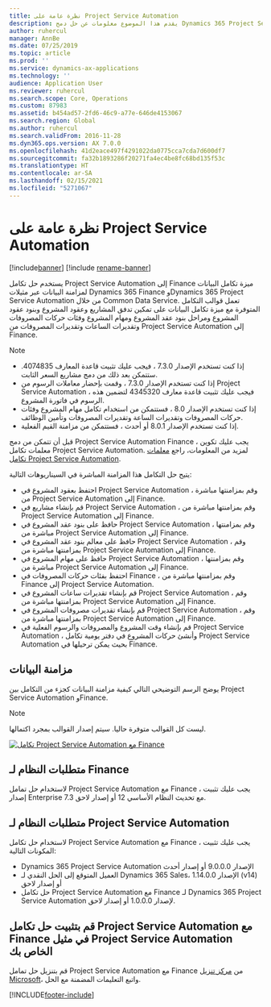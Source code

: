 ```yaml
---
title: نظرة عامة على Project Service Automation
description: يقدم هذا الموضوع معلومات عن حل دمج Dynamics 365 Project Service Automation في Dynamics 365 Finance.
author: ruhercul
manager: AnnBe
ms.date: 07/25/2019
ms.topic: article
ms.prod: ''
ms.service: dynamics-ax-applications
ms.technology: ''
audience: Application User
ms.reviewer: ruhercul
ms.search.scope: Core, Operations
ms.custom: 87983
ms.assetid: b454ad57-2fd6-46c9-a77e-646de4153067
ms.search.region: Global
ms.author: ruhercul
ms.search.validFrom: 2016-11-28
ms.dyn365.ops.version: AX 7.0.0
ms.openlocfilehash: 41d2eace497f4291022da0775cca7cda7d600df7
ms.sourcegitcommit: fa32b1893286f20271fa4ec4be8fc68bd135f53c
ms.translationtype: HT
ms.contentlocale: ar-SA
ms.lasthandoff: 02/15/2021
ms.locfileid: "5271067"
---
```

# <a name="project-service-automation-overview"></a>نظرة عامة على Project Service Automation

[!include[banner](../includes/banner.md)]
[!include [rename-banner](~/includes/cc-data-platform-banner.md)]

يستخدم حل تكامل Project Service Automation إلى Finance ميزة تكامل البيانات لمزامنة البيانات عبر مثيلات Dynamics 365 Finance وDynamics 365 Project Service Automation من خلال Common Data Service. تعمل قوالب التكامل المتوفرة مع ميزة تكامل البيانات على تمكين تدفق المشاريع وعقود المشروع وبنود عقود المشروع ومراحل بنود عقد المشروع ومهام المشروع وفئات حركات المصروفات وتقديرات الساعات وتقديرات المصروفات من Project Service Automation إلى Finance.

> [!NOTE]
> - إذا كنت تستخدم الإصدار 7.3.0 ، فيجب عليك تثبيت قاعدة المعارف 4074835. ستتمكن بعد ذلك من دمج مشاريع السعر الثابت.
> - إذا كنت تستخدم الإصدار 7.3.0 ، وقمت بإحضار معاملات الرسوم من Project Service Automation ، فيجب عليك تثبيت قاعدة معارف 4345320 لتضمين هذه الرسوم في فاتورة المشروع.
> - إذا كنت تستخدم الإصدار 8.0 ، فستتمكن من استخدام تكامل مهام المشروع وفئات حركات المصروفات وتقديرات الساعة وتقديرات المصروفات وتأمين الوظائف.
> - إذا كنت تستخدم الإصدار 8.0.1 أو أحدث ، فستتمكن من مزامنة القيم الفعلية.

قبل أن تتمكن من دمج Project Service Automation Finance ، يجب عليك تكوين معلمات تكامل Project Service Automation. لمزيد من المعلومات، راجع [معلمات تكامل Project Service Automation](PSA-parameters.md).

يتيح حل التكامل هذا المزامنة المباشرة في السيناريوهات التالية:

- احتفظ بعقود المشروع في Project Service Automation ، وقم بمزامنتها مباشرة من Project Service Automation إلى Finance.
- قم بإنشاء مشاريع في Project Service Automation ، وقم بمزامنتها مباشرة من Project Service Automation إلى Finance.
- حافظ على بنود عقد المشروع في Project Service Automation ، وقم بمزامنتها مباشرة من Project Service Automation إلى Finance.
- حافظ على معالم بنود عقد المشروع في Project Service Automation ، وقم بمزامنتها مباشرة من Project Service Automation إلى Finance.
- حافظ على مهام المشروع في Project Service Automation ، وقم بمزامنتها مباشرة من Project Service Automation إلى Finance.
- احتفظ بفئات حركات المصروفات في Finance ، وقم بمزامنتها مباشرة من Finance إلى Project Service Automation.
- قم بإنشاء تقديرات ساعات المشروع في Project Service Automation ، وقم بمزامنتها مباشرة من Project Service Automation إلى Finance.
- قم بإنشاء تقديرات مصروفات المشروع في Project Service Automation ، وقم بمزامنتها مباشرة من Project Service Automation إلى Finance.
- قم بإنشاء وقت المشروع والمصروفات والرسوم الفعلية في Project Service Automation ، وأنشئ حركات المشروع في دفتر يومية تكامل Project Service Automation بحيث يمكن ترحيلها في Finance.

## <a name="data-synchronization"></a>مزامنة البيانات

يوضح الرسم التوضيحي التالي كيفية مزامنة البيانات كجزء من التكامل بين Project Service Automation وFinance.

> [!NOTE]
> ليست كل القوالب متوفرة حاليا. سيتم إصدار القوالب بمجرد اكتمالها.

[![تكامل Project Service Automation مع Finance](./media/PSA-integration.png)](./media/PSA-integration.png)

## <a name="system-requirements-for-finance"></a>متطلبات النظام لـ Finance

لاستخدام حل تمامل Project Service Automation مع Finance ، يجب عليك تثبيت إصدار Enterprise 7.3 مع تحديث النظام الأساسي 12 أو إصدار لاحق.

## <a name="system-requirements-for-project-service-automation"></a>متطلبات النظام لـ Project Service Automation

لاستخدام حل تكامل Project Service Automation مع Finance ، يجب عليك تثبيت المكونات التالية:

- Dynamics 365 Project Service Automation الإصدار 9.0.0.0 أو إصدار أحدث
- العميل المتوقع إلى الحل النقدي لـ Dynamics 365 Sales، الإصدار 1.14.0.0 (v14) أو إصدار لاحق
- حل تكامل Project Service Automation مع Finance لـ Dynamics 365 Project Service Automation لإصدار 1.0.0.0 أو إصدار لاحق.

## <a name="install-the-project-service-automation-to-finance-integration-solution-in-your-project-service-automation-instance"></a>قم بتثبيت حل تكامل Project Service Automation مع Finance في مثيل Project Service Automation الخاص بك

قم بتنزيل حل تمامل Project Service Automation مع Finance من [مركز تنزيل Microsoft‬](https://www.microsoft.com/download/details.aspx?id=57016)، واتبع التعليمات المضمنة مع الحل.


[!INCLUDE[footer-include](../includes/footer-banner.md)]